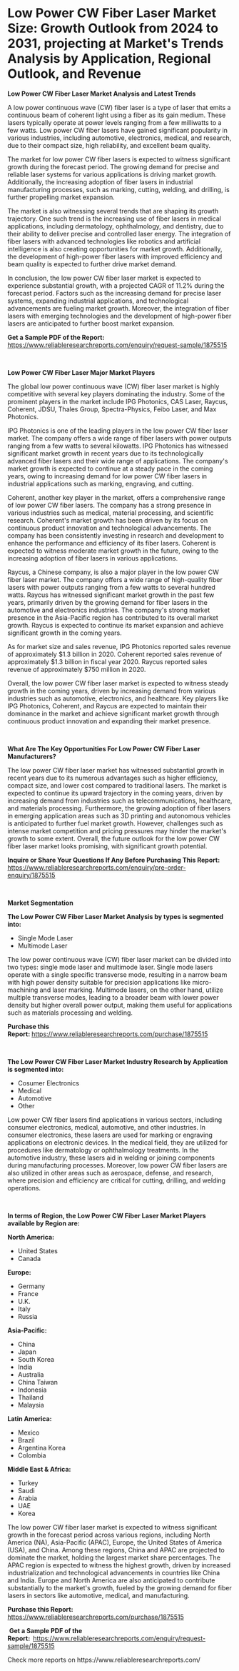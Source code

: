 <p><h1>Low Power CW Fiber Laser Market Size: Growth Outlook from 2024 to 2031, projecting at Market's Trends Analysis by Application, Regional Outlook, and Revenue</h1></p><p><strong>Low Power CW Fiber Laser Market Analysis and Latest Trends</strong></p>
<p><p>A low power continuous wave (CW) fiber laser is a type of laser that emits a continuous beam of coherent light using a fiber as its gain medium. These lasers typically operate at power levels ranging from a few milliwatts to a few watts. Low power CW fiber lasers have gained significant popularity in various industries, including automotive, electronics, medical, and research, due to their compact size, high reliability, and excellent beam quality.</p><p>The market for low power CW fiber lasers is expected to witness significant growth during the forecast period. The growing demand for precise and reliable laser systems for various applications is driving market growth. Additionally, the increasing adoption of fiber lasers in industrial manufacturing processes, such as marking, cutting, welding, and drilling, is further propelling market expansion.</p><p>The market is also witnessing several trends that are shaping its growth trajectory. One such trend is the increasing use of fiber lasers in medical applications, including dermatology, ophthalmology, and dentistry, due to their ability to deliver precise and controlled laser energy. The integration of fiber lasers with advanced technologies like robotics and artificial intelligence is also creating opportunities for market growth. Additionally, the development of high-power fiber lasers with improved efficiency and beam quality is expected to further drive market demand.</p><p>In conclusion, the low power CW fiber laser market is expected to experience substantial growth, with a projected CAGR of 11.2% during the forecast period. Factors such as the increasing demand for precise laser systems, expanding industrial applications, and technological advancements are fueling market growth. Moreover, the integration of fiber lasers with emerging technologies and the development of high-power fiber lasers are anticipated to further boost market expansion.</p></p>
<p><strong>Get a Sample PDF of the Report:&nbsp;</strong> <a href="https://www.reliableresearchreports.com/enquiry/request-sample/1875515">https://www.reliableresearchreports.com/enquiry/request-sample/1875515</a></p>
<p>&nbsp;</p>
<p><strong>Low Power CW Fiber Laser Major Market Players</strong></p>
<p><p>The global low power continuous wave (CW) fiber laser market is highly competitive with several key players dominating the industry. Some of the prominent players in the market include IPG Photonics, CAS Laser, Raycus, Coherent, JDSU, Thales Group, Spectra-Physics, Feibo Laser, and Max Photonics.</p><p>IPG Photonics is one of the leading players in the low power CW fiber laser market. The company offers a wide range of fiber lasers with power outputs ranging from a few watts to several kilowatts. IPG Photonics has witnessed significant market growth in recent years due to its technologically advanced fiber lasers and their wide range of applications. The company's market growth is expected to continue at a steady pace in the coming years, owing to increasing demand for low power CW fiber lasers in industrial applications such as marking, engraving, and cutting.</p><p>Coherent, another key player in the market, offers a comprehensive range of low power CW fiber lasers. The company has a strong presence in various industries such as medical, material processing, and scientific research. Coherent's market growth has been driven by its focus on continuous product innovation and technological advancements. The company has been consistently investing in research and development to enhance the performance and efficiency of its fiber lasers. Coherent is expected to witness moderate market growth in the future, owing to the increasing adoption of fiber lasers in various applications.</p><p>Raycus, a Chinese company, is also a major player in the low power CW fiber laser market. The company offers a wide range of high-quality fiber lasers with power outputs ranging from a few watts to several hundred watts. Raycus has witnessed significant market growth in the past few years, primarily driven by the growing demand for fiber lasers in the automotive and electronics industries. The company's strong market presence in the Asia-Pacific region has contributed to its overall market growth. Raycus is expected to continue its market expansion and achieve significant growth in the coming years.</p><p>As for market size and sales revenue, IPG Photonics reported sales revenue of approximately $1.3 billion in 2020. Coherent reported sales revenue of approximately $1.3 billion in fiscal year 2020. Raycus reported sales revenue of approximately $750 million in 2020.</p><p>Overall, the low power CW fiber laser market is expected to witness steady growth in the coming years, driven by increasing demand from various industries such as automotive, electronics, and healthcare. Key players like IPG Photonics, Coherent, and Raycus are expected to maintain their dominance in the market and achieve significant market growth through continuous product innovation and expanding their market presence.</p></p>
<p>&nbsp;</p>
<p><strong>What Are The Key Opportunities For Low Power CW Fiber Laser Manufacturers?</strong></p>
<p><p>The low power CW fiber laser market has witnessed substantial growth in recent years due to its numerous advantages such as higher efficiency, compact size, and lower cost compared to traditional lasers. The market is expected to continue its upward trajectory in the coming years, driven by increasing demand from industries such as telecommunications, healthcare, and materials processing. Furthermore, the growing adoption of fiber lasers in emerging application areas such as 3D printing and autonomous vehicles is anticipated to further fuel market growth. However, challenges such as intense market competition and pricing pressures may hinder the market's growth to some extent. Overall, the future outlook for the low power CW fiber laser market looks promising, with significant growth potential.</p></p>
<p><strong>Inquire or Share Your Questions If Any Before Purchasing This Report:</strong> <a href="https://www.reliableresearchreports.com/enquiry/pre-order-enquiry/1875515">https://www.reliableresearchreports.com/enquiry/pre-order-enquiry/1875515</a></p>
<p>&nbsp;</p>
<p><strong>Market Segmentation</strong></p>
<p><strong>The Low Power CW Fiber Laser Market Analysis by types is segmented into:</strong></p>
<p><ul><li>Single Mode Laser</li><li>Multimode Laser</li></ul></p>
<p><p>The low power continuous wave (CW) fiber laser market can be divided into two types: single mode laser and multimode laser. Single mode lasers operate with a single specific transverse mode, resulting in a narrow beam with high power density suitable for precision applications like micro-machining and laser marking. Multimode lasers, on the other hand, utilize multiple transverse modes, leading to a broader beam with lower power density but higher overall power output, making them useful for applications such as materials processing and welding.</p></p>
<p><strong>Purchase this Report:&nbsp;</strong><a href="https://www.reliableresearchreports.com/purchase/1875515">https://www.reliableresearchreports.com/purchase/1875515</a></p>
<p>&nbsp;</p>
<p><strong>The Low Power CW Fiber Laser Market Industry Research by Application is segmented into:</strong></p>
<p><ul><li>Cosumer Electronics</li><li>Medical</li><li>Automotive</li><li>Other</li></ul></p>
<p><p>Low power CW fiber lasers find applications in various sectors, including consumer electronics, medical, automotive, and other industries. In consumer electronics, these lasers are used for marking or engraving applications on electronic devices. In the medical field, they are utilized for procedures like dermatology or ophthalmology treatments. In the automotive industry, these lasers aid in welding or joining components during manufacturing processes. Moreover, low power CW fiber lasers are also utilized in other areas such as aerospace, defense, and research, where precision and efficiency are critical for cutting, drilling, and welding operations.</p></p>
<p>&nbsp;</p>
<p><strong>In terms of Region, the Low Power CW Fiber Laser Market Players available by Region are:</strong></p>
<p>
    <p> <strong> North America: </strong>
        <ul>
            <li>United States</li>
            <li>Canada</li>
        </ul>
        </p> 
    <p> <strong> Europe: </strong>
        <ul>
            <li>Germany</li>
            <li>France</li>
            <li>U.K.</li>
            <li>Italy</li>
            <li>Russia</li>
        </ul>
        </p> 
    <p> <strong> Asia-Pacific: </strong>
        <ul>
            <li>China</li>
            <li>Japan</li>
            <li>South Korea</li>
            <li>India</li>
            <li>Australia</li>
            <li>China Taiwan</li>
            <li>Indonesia</li>
            <li>Thailand</li>
            <li>Malaysia</li>
        </ul>
        </p> 
    <p> <strong> Latin America: </strong>
        <ul>
            <li>Mexico</li>
            <li>Brazil</li>
            <li>Argentina Korea</li>
            <li>Colombia</li>
        </ul>
        </p> 
    <p> <strong> Middle East & Africa: </strong>
        <ul>
            <li>Turkey</li>
            <li>Saudi</li>
            <li>Arabia</li>
            <li>UAE</li>
            <li>Korea</li>
        </ul>
    </p>
    </p>
<p><p>The low power CW fiber laser market is expected to witness significant growth in the forecast period across various regions, including North America (NA), Asia-Pacific (APAC), Europe, the United States of America (USA), and China. Among these regions, China and APAC are projected to dominate the market, holding the largest market share percentages. The APAC region is expected to witness the highest growth, driven by increased industrialization and technological advancements in countries like China and India. Europe and North America are also anticipated to contribute substantially to the market's growth, fueled by the growing demand for fiber lasers in sectors like automotive, medical, and manufacturing.</p></p>
<p><strong>Purchase this Report: </strong><a href="https://www.reliableresearchreports.com/purchase/1875515">https://www.reliableresearchreports.com/purchase/1875515</a></p>
<p>&nbsp;<strong>Get a Sample PDF of the Report:&nbsp;&nbsp;</strong><a href="https://www.reliableresearchreports.com/enquiry/request-sample/1875515">https://www.reliableresearchreports.com/enquiry/request-sample/1875515</a></p>
<p><strong></strong></p>
<p>Check more reports on https://www.reliableresearchreports.com/</p>
